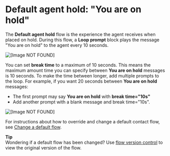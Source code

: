 # Default agent hold: "You are on hold"<a name="default-agent-hold"></a>

The **Default agent hold** flow is the experience the agent receives when placed on hold\. During this flow, a **Loop prompt** block plays the message "You are on hold" to the agent every 10 seconds\. 

![\[Image NOT FOUND\]](http://docs.aws.amazon.com/connect/latest/adminguide/images/default-agent-hold-loop-prompt.png)

You can set **break time** to a maximum of 10 seconds\. This means the maximum amount time you can specify between **You are on hold** messages is 10 seconds\. To make the time between longer, add multiple prompts to the loop\. For example, if you want 20 seconds between **You are on hold** messages:
+ The first prompt may say **You are on hold** with **break time="10s"** 
+ Add another prompt with a blank message and break time="10s"\.

![\[Image NOT FOUND\]](http://docs.aws.amazon.com/connect/latest/adminguide/images/default-agent-hold-loop-prompt-example.png)

For instructions about how to override and change a default contact flow, see [Change a default flow](change-default-contact-flow.md)\.

**Tip**  
Wondering if a default flow has been changed? Use [flow version control](flow-version-control.md) to view the original version of the flow\. 